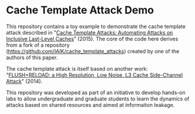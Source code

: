 # Cache Template Attack Demo

This repository contains a toy example to demonstrate the cache template attack described in "[Cache Template Attacks: Automating Attacks on Inclusive Last-Level Caches](https://www.usenix.org/system/files/conference/usenixsecurity15/sec15-paper-gruss.pdf)" (2015). The core of the code here derives from a fork of a repository (https://github.com/IAIK/cache_template_attacks) created by one of the authors of this paper.

The cache template attack is itself based on another work: "[FLUSH+RELOAD: a High Resolution, Low Noise, L3 Cache Side-Channel Attack](https://www.usenix.org/conference/usenixsecurity14/technical-sessions/presentation/yarom)" (2014). 

This repository was developed as part of an initiative to develop hands-on labs to allow undergraduate and graduate students to learn the dynamics of attacks based on shared resources and aimed at informaiton leakage.




